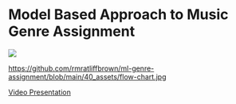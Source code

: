 # Model Based Approach to Music Genre Assignment

![](40_assets/work-flow.jpg)

https://github.com/rmratliffbrown/ml-genre-assignment/blob/main/40_assets/flow-chart.jpg

[Video Presentation](https://www.youtube.com/watch?v=6-7XFk4KC9M)
